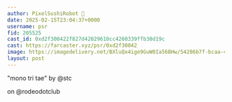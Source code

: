 ```yaml
---
author: PixelSushiRobot 💫
date: 2025-02-15T23:04:37+0000
username: psr
fid: 205525
cast_id: 0xd2f300422f827d42029610cc4260339ffb30d19c
cast: https://farcaster.xyz/psr/0xd2f30042
image: https://imagedelivery.net/BXluQx4ige9GuW0Ia56BHw/54286b7f-bcaa-465e-a151-6e4435ee4600/original
layout: post
---
```


"mono tri tae"
by @stc

on @rodeodotclub

<img src='https://imagedelivery.net/BXluQx4ige9GuW0Ia56BHw/54286b7f-bcaa-465e-a151-6e4435ee4600/original' alt='' referrerpolicy='no-referrer'/>
